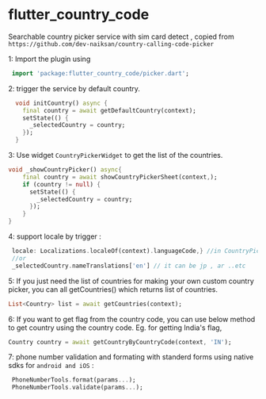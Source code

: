 # flutter_country_code

Searchable country picker service with sim card detect , copied from `https://github.com/dev-naiksan/country-calling-code-picker`

1: Import the plugin using

```dart
 import 'package:flutter_country_code/picker.dart';
```

2: trigger the service by default country.

```dart
  void initCountry() async {
    final country = await getDefaultCountry(context);
    setState(() {
      _selectedCountry = country;
    });
  }
```

3: Use widget `CountryPickerWidget` to get the list of the countries.

```dart
void _showCountryPicker() async{
    final country = await showCountryPickerSheet(context,);
    if (country != null) {
      setState(() {
        _selectedCountry = country;
      });
    }
}
```

4: support locale by trigger :

```dart
 locale: Localizations.localeOf(context).languageCode,} //in CountryPickerWidget
 //or
 _selectedCountry.nameTranslations['en'] // it can be jp , ar ..etc

```

5: If you just need the list of countries for making your own custom country picker, you can all getCountries() which returns list of countries.

```dart
List<Country> list = await getCountries(context);
```

6: If you want to get flag from the country code, you can use below method to get country using the country code.
   Eg. for getting India's flag,

```dart
Country country = await getCountryByCountryCode(context, 'IN');
```

7: phone number validation and formating with standerd forms using native sdks for `android and iOS` :

```dart
 PhoneNumberTools.format(params...);
 PhoneNumberTools.validate(params...);

```

